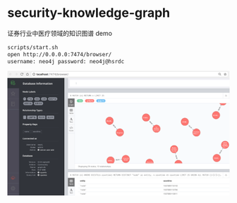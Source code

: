 # security-knowledge-graph
证券行业中医疗领域的知识图谱 demo

```
scripts/start.sh 
open http://0.0.0.0:7474/browser/
username: neo4j password: neo4j@hsrdc
```

![](./assets/1.png)
